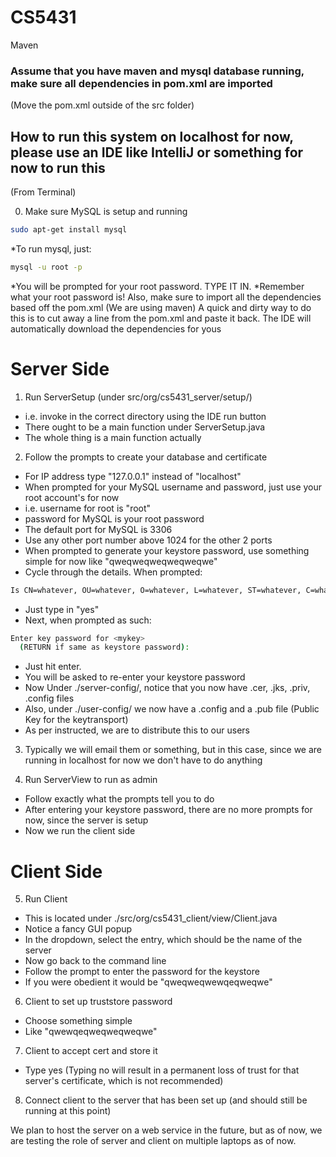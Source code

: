 # CS5431

Maven

### Assume that you have maven and mysql database running, make sure all dependencies in pom.xml are imported

(Move the pom.xml outside of the src folder)

## How to run this system on localhost for now, please use an IDE like IntelliJ or something for now to run this ###
(From Terminal)

0. Make sure MySQL is setup and running
  ```sh
  sudo apt-get install mysql
  ```
  *To run mysql, just:
  ```sh
  mysql -u root -p
  ```
  *You will be prompted for your root password. TYPE IT IN.
  *Remember what your root password is!
  Also, make sure to import all the dependencies based off the pom.xml (We are using maven)
  A quick and dirty way to do this is to cut away a line from the pom.xml and paste it back. 
  The IDE will automatically download the dependencies for yous

# Server Side
1. Run ServerSetup (under src/org/cs5431_server/setup/)
  * i.e. invoke in the correct directory using the IDE run button
  * There ought to be a main function under ServerSetup.java 
  * The whole thing is a main function actually 

2. Follow the prompts to create your database and certificate
  * For IP address type "127.0.0.1" instead of "localhost"
  * When prompted for your MySQL username and password, just use your root account's for now
  * i.e. username for root is "root"
  * password for MySQL is your root password
  * The default port for MySQL is 3306
  * Use any other port number above 1024 for the other 2 ports
  * When prompted to generate your keystore password, use something simple for now like "qweqweqweqweqweqwe"
  * Cycle through the details. When prompted:
  ```sh
  Is CN=whatever, OU=whatever, O=whatever, L=whatever, ST=whatever, C=whatever correct?
  ```
  * Just type in "yes"
  * Next, when prompted as such:
  ```sh
  Enter key password for <mykey>
    (RETURN if same as keystore password):  
  ```
  * Just hit enter.
  * You will be asked to re-enter your keystore password 
  * Now Under ./server-config/, notice that you now have .cer, .jks, .priv, .config files
  * Also, under ./user-config/ we now have a .config and a .pub file (Public Key for the keytransport)
  * As per instructed, we are to distribute this to our users
3. Typically we will email them or something, but in this case, since we are running in localhost for now
   we don't have to do anything

4. Run ServerView to run as admin
  * Follow exactly what the prompts tell you to do
  * After entering your keystore password, there are no more prompts for now, since the server is setup
  * Now we run the client side

# Client Side

5. Run Client
  * This is located under ./src/org/cs5431_client/view/Client.java
  * Notice a fancy GUI popup
  * In the dropdown, select the entry, which should be the name of the server
  * Now go back to the command line
  * Follow the prompt to enter the password for the keystore
  * If you were obedient it would be "qweqweqwewqeqweqwe"
6. Client to set up truststore password
  * Choose something simple
  * Like "qwewqeqweqweqweqwe"
7. Client to accept cert and store it
  * Type yes (Typing no will result in a permanent loss of trust for that server's certificate, which is not recommended)
8. Connect client to the server that has been set up (and should still be running at this point)

We plan to host the server on a web service in the future, but as of now, we are testing the role of server and client
on multiple laptops as of now.

